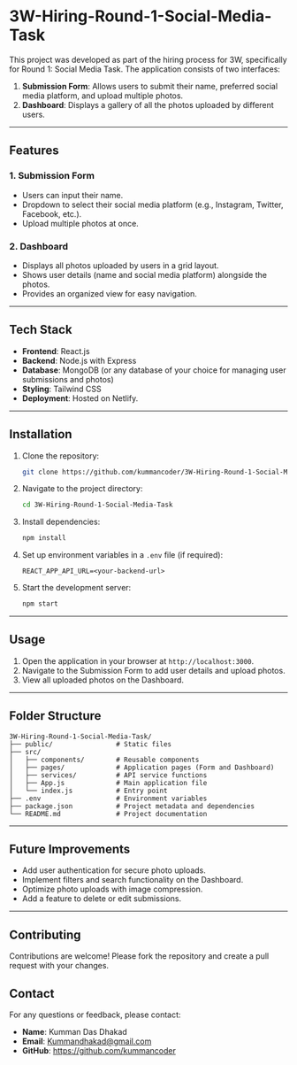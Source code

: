 # 3W-Hiring-Round-1-Social-Media-Task

This project was developed as part of the hiring process for 3W, specifically for Round 1: Social Media Task. The application consists of two interfaces:

1. **Submission Form**: Allows users to submit their name, preferred social media platform, and upload multiple photos.
2. **Dashboard**: Displays a gallery of all the photos uploaded by different users.

---

## Features

### 1. Submission Form

- Users can input their name.
- Dropdown to select their social media platform (e.g., Instagram, Twitter, Facebook, etc.).
- Upload multiple photos at once.

### 2. Dashboard

- Displays all photos uploaded by users in a grid layout.
- Shows user details (name and social media platform) alongside the photos.
- Provides an organized view for easy navigation.

---

## Tech Stack

- **Frontend**: React.js
- **Backend**: Node.js with Express
- **Database**: MongoDB (or any database of your choice for managing user submissions and photos)
- **Styling**: Tailwind CSS
- **Deployment**: Hosted on Netlify.

---

## Installation

1. Clone the repository:

   ```bash
   git clone https://github.com/kummancoder/3W-Hiring-Round-1-Social-Media-Task.git
   ```

2. Navigate to the project directory:

   ```bash
   cd 3W-Hiring-Round-1-Social-Media-Task
   ```

3. Install dependencies:

   ```bash
   npm install
   ```

4. Set up environment variables in a `.env` file (if required):

   ```env
   REACT_APP_API_URL=<your-backend-url>
   ```

5. Start the development server:

   ```bash
   npm start
   ```

---

## Usage

1. Open the application in your browser at `http://localhost:3000`.
2. Navigate to the Submission Form to add user details and upload photos.
3. View all uploaded photos on the Dashboard.

---

## Folder Structure

```
3W-Hiring-Round-1-Social-Media-Task/
├── public/                # Static files
├── src/
│   ├── components/        # Reusable components
│   ├── pages/             # Application pages (Form and Dashboard)
│   ├── services/          # API service functions
│   ├── App.js             # Main application file
│   └── index.js           # Entry point
├── .env                   # Environment variables
├── package.json           # Project metadata and dependencies
└── README.md              # Project documentation
```

---

## Future Improvements

- Add user authentication for secure photo uploads.
- Implement filters and search functionality on the Dashboard.
- Optimize photo uploads with image compression.
- Add a feature to delete or edit submissions.

---

## Contributing

Contributions are welcome! Please fork the repository and create a pull request with your changes.

## Contact

For any questions or feedback, please contact:

- **Name**: Kumman Das Dhakad
- **Email**: Kummandhakad@gmail.com 
- **GitHub**: https://github.com/kummancoder


